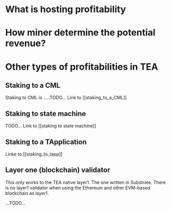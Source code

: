 # What is hosting profitability


# How miner determine the potential revenue?

# Other types of profitabilities in TEA
## Staking to a CML
Staking to CML is .....TODO...
Link to [[staking_to_a_CML]]

## Staking to state machine
TODO...
Link to [[staking to state machine]]
## Staking to a TApplication
Linke to [[staking_to_tapp]]
## Layer one (blockchain) validator
This only works to the TEA native layer1. The one written in Substrate. There is no layer1 validator when using the Ethereum and other EVM-based blockchain as layer1.

...TODO...
